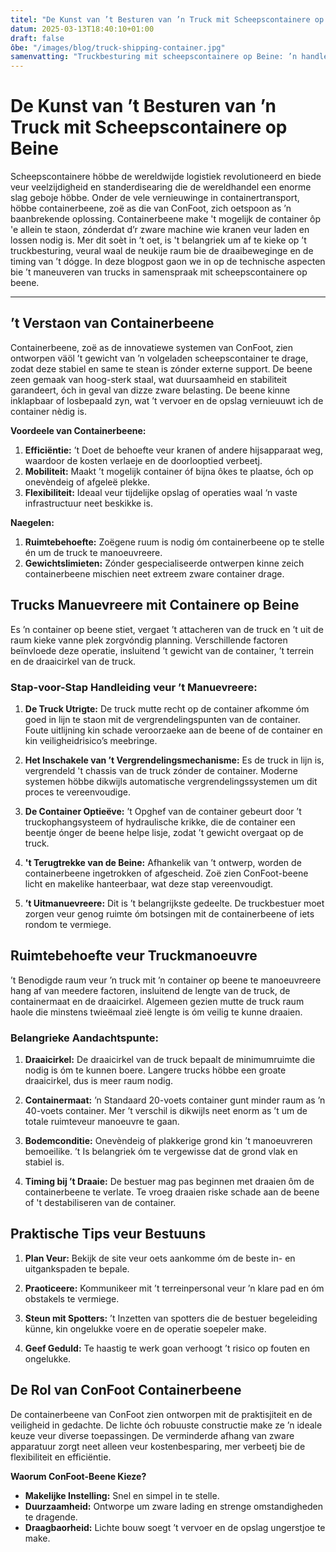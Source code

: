 ```yaml
---
titel: "De Kunst van ’t Besturen van ’n Truck mit Scheepscontainere op Beine"
datum: 2025-03-13T18:40:10+01:00
draft: false
ôbe: "/images/blog/truck-shipping-container.jpg"
samenvatting: "Truckbesturing mit scheepscontainere op Beine: ’n handleiding vur efficiënt containerhanteer."
---
```


# De Kunst van ’t Besturen van ’n Truck mit Scheepscontainere op Beine

Scheepscontainere höbbe de wereldwijde logistiek revolutioneerd en biede veur veelzijdigheid en standerdisearing die de wereldhandel een enorme slag geboje höbbe. Onder de vele vernieuwinge in containertransport, höbbe containerbeene, zoë as die van ConFoot, zich oetspoon as ’n baanbrekende oplossing. Containerbeene make 't mogelijk de container ôp 'e allein te staon, zónderdat d’r zware machine wie kranen veur laden en lossen nodig is. Mer dit soèt in ’t oet, is 't belangriek um af te kieke op ’t truckbesturing, veural waal de neukije raum bie de draaibeweginge en de timing van ’t dógge. In deze blogpost gaon we in op de technische aspecten bie ’t maneuveren van trucks in samenspraak mit scheepscontainere op beene.

---

## ’t Verstaon van Containerbeene

Containerbeene, zoë as de innovatiewe systemen van ConFoot, zien ontworpen väöl ’t gewicht van ’n volgeladen scheepscontainer te drage, zodat deze stabiel en same te stean is zónder externe support. De beene zeen gemaak van hoog-sterk staal, wat duursaamheid en stabiliteit garandeert, óch in geval van dizze zware belasting. De beene kinne inklapbaar of losbepaald zyn, wat ’t vervoer en de opslag vernieuuwt ich de container nèdig is.

**Voordeele van Containerbeene:**
1. **Efficiëntie:** ’t Doet de behoefte veur kranen of andere hijsapparaat weg, waardoor de kosten verlaeje en de doorlooptied verbeetj.
2. **Mobiliteit:** Maakt ’t mogelijk container óf bijna ôkes te plaatse, óch op onevèndeig of afgeleë plekke.
3. **Flexibiliteit:** Ideaal veur tijdelijke opslag of operaties waal ‘n vaste infrastructuur neet beskikke is.

**Naegelen:**
1. **Ruimtebehoefte:** Zoëgene ruum is nodig óm containerbeene op te stelle én um de truck te manoeuvreere.
2. **Gewichtslimieten:** Zónder gespecialiseerde ontwerpen kinne zeich containerbeene mischien neet extreem zware container drage.


## Trucks Manuevreere mit Containere op Beine

Es ’n container op beene stiet, vergaet ’t attacheren van de truck en ’t uit de raum kieke vanne plek zorgvóndig planning. Verschillende factoren beïnvloede deze operatie, insluitend ’t gewicht van de container, ’t terrein en de draaicirkel van de truck.

### Stap-voor-Stap Handleiding veur ’t Manuevreere:

1. **De Truck Utrigte:**
   De truck mutte recht op de container afkomme óm goed in lijn te staon mit de vergrendelingspunten van de container. Foute uitlijning kin schade veroorzaeke aan de beene of de container en kin veiligheidrisico’s meebringe.

2. **Het Inschakele van ’t Vergrendelingsmechanisme:**
   Es de truck in lijn is, vergrendeld 't chassis van de truck zónder de container. Moderne systemen höbbe dikwijls automatische vergrendelingssystemen um dit proces te vereenvoudige.

3. **De Container Optieëve:**
   ’t Opghef van de container gebeurt door ’t truckophangsysteem of hydraulische krikke, die de container een beentje ónger de beene helpe lisje, zodat ’t gewicht overgaat op de truck.

4. **'t Terugtrekke van de Beine:**
   Afhankelik van ’t ontwerp, worden de containerbeene ingetrokken of afgescheid. Zoë zien ConFoot-beene licht en makelike hanteerbaar, wat deze stap vereenvoudigt.

5. **’t Uitmanuevreere:**
   Dit is ’t belangrijkste gedeelte. De truckbestuer moet zorgen veur genog ruimte óm botsingen mit de containerbeene of iets rondom te vermiege.


## Ruimtebehoefte veur Truckmanoeuvre

 ’t Benodigde raum veur ’n truck mit ’n container op beene te manoeuvreere hang af van meedere factoren, insluitend de lengte van de truck, de containermaat en de draaicirkel. Algemeen gezien mutte de truck raum haole die minstens twieëmaal zieë lengte is óm veilig te kunne draaien.

### Belangrieke Aandachtspunte:

1. **Draaicirkel:**
   De draaicirkel van de truck bepaalt de minimumruimte die nodig is óm te kunnen boere. Langere trucks höbbe een groate draaicirkel, dus is meer raum nodig.

2. **Containermaat:**
   ’n Standaard 20-voets container gunt minder raum as ’n 40-voets container. Mer ’t verschil is dikwijls neet enorm as ’t um de totale ruimteveur manoeuvre te gaan.

3. **Bodemconditie:**
   Onevèndeig of plakkerige grond kin ’t manoeuvreren bemoeilike. ’t Is belangriek óm te vergewisse dat de grond vlak en stabiel is.

4. **Timing bij ’t Draaie:**
   De bestuer mag pas beginnen met draaien ôm de containerbeene te verlate. Te vroeg draaien riske schade aan de beene of 't destabiliseren van de container.


## Praktische Tips veur Bestuuns

1. **Plan Veur:**
   Bekijk de site veur oets aankomme óm de beste in- en uitgankspaden te bepale.

2. **Praoticeere:**
   Kommunikeer mit ’t terreinpersonal veur ’n klare pad en óm obstakels te vermiege.

3. **Steun mit Spotters:**
   ’t Inzetten van spotters die de bestuer begeleiding künne, kin ongelukke voere en de operatie soepeler make.

4. **Geef Geduld:**
   Te haastig te werk goan verhoogt ’t risico op fouten en ongelukke.


## De Rol van ConFoot Containerbeene

De containerbeene van ConFoot zien ontworpen mit de praktisjiteit en de veiligheid in gedachte. De lichte óch robuuste constructie make ze ’n ideale keuze veur diverse toepassingen. De verminderde afhang van zware apparatuur zorgt neet alleen veur kostenbesparing, mer verbeetj bie de flexibiliteit en efficiëntie.

**Waorum ConFoot-Beene Kieze?**

- **Makelijke Instelling:** Snel en simpel in te stelle.
- **Duurzaamheid:** Ontworpe um zware lading en strenge omstandigheden te dragende.
- **Draagbaorheid:** Lichte bouw soegt ’t vervoer en de opslag ungerstjoe te make.